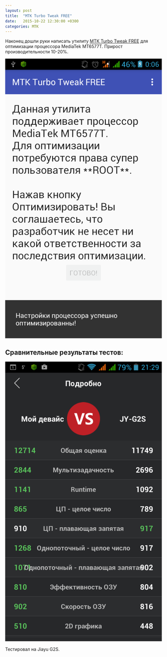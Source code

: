 ```yaml
---
layout: post
title:  "MTK Turbo Tweak FREE"
date:   2015-10-22 12:30:00 +0300
categories: MTK
---
```


Наконец дошли руки написать утилиту [MTK Turbo Tweak FREE](https://play.google.com/store/apps/details?id=su.tweak.mtk&hl=ru) для оптимизации процессора MediaTek MT6577T. Прирост производительности 10-20%. 

![MTK Turbo Tweak](/files/mtk-turbo-tweak/Screenshot_2015-10-20-00-06-55.png "MTK Turbo Tweak")

## Сравнительные результаты тестов:

![Результаты AnTuTu v5.7](/files/mtk-turbo-tweak/Screenshot_2015-10-17-21-29-58.png "Результаты AnTuTu v5.7")

Тестировал на Jiayu G2S.
